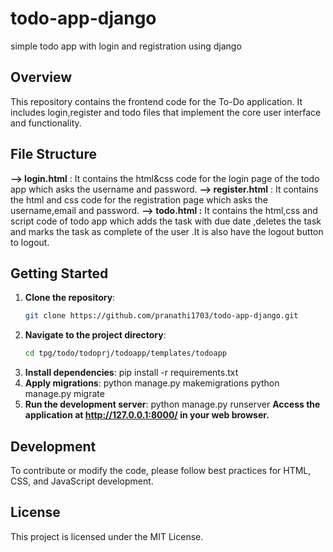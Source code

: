 # todo-app-django
simple todo app with login and registration using django
## Overview
This repository contains the frontend code for the To-Do application. It includes login,register and todo files that implement the core user interface and functionality.

## File Structure
  **--> login.html** : It contains the html&css code for the login page of the todo app which asks the username and password.
  **--> register.html** : It contains the html and css code for the registration page which asks the username,email and password.
  **--> todo.html :** It contains the html,css and script code of todo app which adds the task with due date ,deletes the task and marks the task as complete of the user .It is also have the logout button to logout.

## Getting Started
1. **Clone the repository**:
    ```sh
    git clone https://github.com/pranathi1703/todo-app-django.git
    ```
2. **Navigate to the project directory**:
    ```sh
    cd tpg/todo/todoprj/todoapp/templates/todoapp
    ```
3. **Install dependencies**:
       pip install -r requirements.txt
4. **Apply migrations**:
        python manage.py makemigrations
        python manage.py migrate
5. **Run the development server**:
        python manage.py runserver
    **Access the application at http://127.0.0.1:8000/ in your web browser.**


## Development
To contribute or modify the code, please follow best practices for HTML, CSS, and JavaScript development.

## License
This project is licensed under the MIT License.

